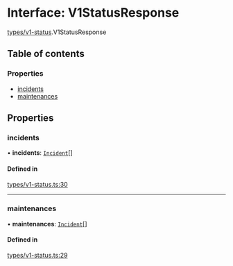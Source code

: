 # Interface: V1StatusResponse

[types/v1-status](../modules/types_v1_status.md).V1StatusResponse

## Table of contents

### Properties

- [incidents](types_v1_status.V1StatusResponse.md#incidents)
- [maintenances](types_v1_status.V1StatusResponse.md#maintenances)

## Properties

### incidents

• **incidents**: [`Incident`](types_v1_status.Incident.md)[]

#### Defined in

[types/v1-status.ts:30](https://github.com/jameslinimk/unofficial-valorant-api/blob/3123117/package/src/types/v1-status.ts#L30)

___

### maintenances

• **maintenances**: [`Incident`](types_v1_status.Incident.md)[]

#### Defined in

[types/v1-status.ts:29](https://github.com/jameslinimk/unofficial-valorant-api/blob/3123117/package/src/types/v1-status.ts#L29)
